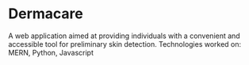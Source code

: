 # Dermacare
A web application aimed at providing individuals with a convenient and accessible tool for preliminary skin detection. Technologies worked on: MERN, Python, Javascript
